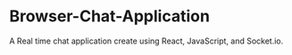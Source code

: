 # Browser-Chat-Application

A Real time chat application create using React, JavaScript, and Socket.io.
